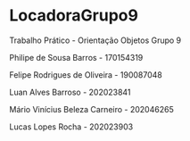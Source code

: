 # LocadoraGrupo9
Trabalho Prático - Orientação Objetos Grupo 9

Philipe de Sousa Barros - 170154319

Felipe Rodrigues de Oliveira - 190087048

Luan Alves Barroso - 202023841

Mário Vinícius Beleza Carneiro - 202046265

Lucas Lopes Rocha - 202023903
